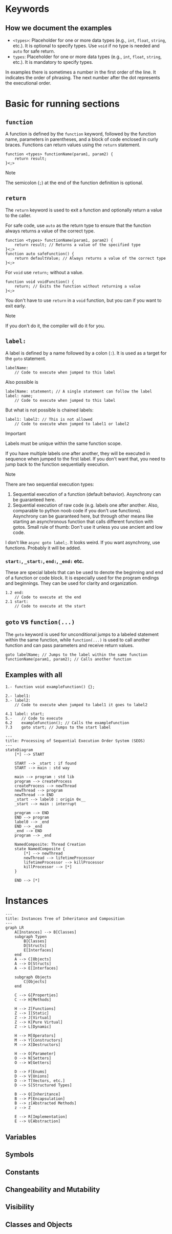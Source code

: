 # Keywords

## How we document the examples

- `<types>`: Placeholder for one or more data types (e.g., `int`, `float`, `string`, etc.). It is optional to specify types. Use `void` if no type is needed and `auto` for safe return.
- `types`: Placeholder for one or more data types (e.g., `int`, `float`, `string`, etc.). It is mandatory to specify types.

In examples there is sometimes a number in the first order of the line. It indicates the order of phrasing. The next number after the dot represents the executional order.

# Basic for running sections

## `function`

A function is defined by the `function` keyword, followed by the function name, parameters in parentheses, and a block of code enclosed in curly braces. Functions can return values using the `return` statement.

```cosmolang
function <types> functionName(param1, param2) {
    return result;
}<;>
```

> [!Note]
> The semicolon (`;`) at the end of the function definition is optional.

## `return`

The `return` keyword is used to exit a function and optionally return a value to the caller.

For safe code, use `auto` as the return type to ensure that the function always returns a value of the correct type.

```cosmolang
function <types> functionName(param1, param2) {
    return result; // Returns a value of the specified type
}<;>
function auto safeFunction() {
    return defaultValue; // Always returns a value of the correct type
}<;>
```

For `void` use `return;` without a value.

```cosmolang
function void voidFunction() {
    return; // Exits the function without returning a value
}<;>
```

You don't have to use `return` in a `void` function, but you can if you want to exit early.

> [!Note]
> If you don't do it, the compiler will do it for you.

## `label:`
A label is defined by a name followed by a colon (`:`). It is used as a target for the `goto` statement.

```cosmolang
labelName:
    // Code to execute when jumped to this label
```

Also possible is

```cosmolang
labelName: statement; // A single statement can follow the label
label: name;
    // Code to execute when jumped to this label
```

But what is not possible is chained labels:

```cosmolang
label1: label2: // This is not allowed
    // Code to execute when jumped to label1 or label2
```

> [!IMPORTANT]
> Labels must be unique within the same function scope.
>
> If you have multiple labels one after another, they will be executed in sequence when jumped to the first label.
> If you don't want that, you need to jump back to the function sequentially execution.

> [!Note]
> There are two sequential execution types:
> 1. Sequential execution of a function (default behavior). Asynchrony can be guaranteed here.
> 2. Sequential execution of raw code (e.g. labels one after another. Also, comparable to python noob code if you don't use functions). Asynchrony can be guaranteed here, but through other means like starting an asynchronous function that calls different function with gotos. Small rule of thumb: Don't use it unless you use ancient and low code.
>
> I don't like `async goto label;`. It looks weird. If you want asynchrony, use functions. Probably it will be added.

### `start:`, `_start:`, `end:`, `_end:` etc.

These are special labels that can be used to denote the beginning and end of a function or code block. It is especially used for the program endings and beginnings. They can be used for clarity and organization.

```cosmolang
1.2 end:
    // Code to execute at the end
2.1 start:
    // Code to execute at the start
```

## `goto` vs `function(...)`

The `goto` keyword is used for unconditional jumps to a labeled statement within the same function, while `function(...)` is used to call another function and can pass parameters and receive return values.

```cosmolang
goto labelName; // Jumps to the label within the same function
functionName(param1, param2); // Calls another function
```

## Examples with all
```cosmolang
1.- function void exampleFunction() {};

2.- label1:
3.- label2:
    // Code to execute when jumped to label1 it goes to label2

4.1 label: start;
5.-    // Code to execute
6.2    exampleFunction(); // Calls the exampleFunction
7.3    goto start; // Jumps to the start label

```

```mermaid
---
title: Processing of Sequential Execution Order System (SEOS)
---
stateDiagram
    [*] --> START
    
    START --> _start : if found
    START --> main : std way
    
    main --> program : std lib
    program --> createProcess
    createProcess --> newThread
    newThread --> program
    newThread --> END
    _start --> label0 : origin 0x__
    _start --> main : interrupt
    
    program --> END
    END --> program
    label0 --> _end
    END --> _end
    _end --> END
    program --> _end

    NamedComposite: Thread Creation
    state NamedComposite {
        [*] --> newThread
        newThread --> lifetimeProcessor
        lifetimeProcessor --> killProcessor
        killProcessor --> [*]
    }
    
    END --> [*]
```

# Instances

```mermaid
---
title: Instances Tree of Inheritance and Composition
---
graph LR
    A[Instances] --> B[Classes]
    subgraph Typen
        B[Classes]
        D[Structs]
        E[Interfaces]
    end
    A --> C[Objects]
    A --> D[Structs]
    A --> E[Interfaces]
    
    subgraph Objects
        C[Objects]
    end
    
    C --> G[Properties]
    C --> H[Methods]
    
    H --> Z[Functions]
    Z --> I[Static]
    Z --> J[Virtual]
    Z --> K[Pure Virtual]
    Z --> L[Dynamic]
    
    H --> M[Operators]
    M --> Y[Constructors]
    M --> X[Destructors]

    H --> O[Parameter]
    O --> N[Setters]
    O --> W[Getters]
    
    D --> F[Enums]
    D --> V[Unions]
    D --> T[Vectors, etc.]
    D --> S[Structured Types]
    
    B --> Q[Inheritance]
    B --> P[Encapsulation]
    B --> z[Abstracted Methods]
    z --> Z
    
    E --> R[Implementation]
    E --> U[Abstraction]
```

## Variables

## Symbols

## Constants

## Changeability and Mutability

## Visibility

## Classes and Objects